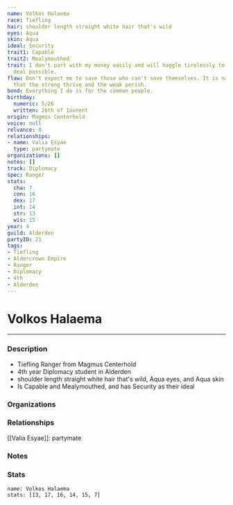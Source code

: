 ```yaml
---
name: Volkos Halaema
race: Tiefling
hair: shoulder length straight white hair that's wild
eyes: Aqua
skin: Aqua
ideal: Security
trait1: Capable
trait2: Mealymouthed
trait: I don't part with my money easily and will haggle tirelessly to get the best
  deal possible.
flaw: Don't expect me to save those who can't save themselves. It is nature's way
  that the strong thrive and the weak perish.
bond: Everything I do is for the common people.
birthday:
  numeric: 5/26
  written: 26th of Iounent
origin: Magmus Centerhold
voice: null
relvance: 0
relationships:
- name: Valia Esyae
  type: partymate
organizations: []
notes: []
track: Diplomacy
spec: Ranger
stats:
  cha: 7
  con: 16
  dex: 17
  int: 14
  str: 13
  wis: 15
year: 4
guild: Alderden
partyID: 21
tags:
- Tiefling
- Aldercrown Empire
- Ranger
- Diplomacy
- 4th
- Alderden
---
```

# Volkos Halaema
---
### Description
- Tiefling Ranger from Magmus Centerhold
- 4th year Diplomacy student in Alderden
- shoulder length straight white hair that's wild, Aqua eyes, and Aqua skin
- Is Capable and Mealymouthed, and has Security as their ideal

### Organizations

### Relationships
[[Valia Esyae]]: partymate

### Notes

### Stats
```statblock
name: Volkos Halaema
stats: [13, 17, 16, 14, 15, 7]
```
